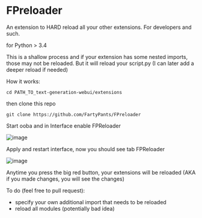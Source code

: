 # FPreloader

An extension to HARD reload all your other extensions. For developers and such.

for Python > 3.4

This is a shallow process and if your extension has some nested imports, those may not be reloaded. But it will reload your script.py
(I can later add a deeper reload if needed)

How it works:
```
cd PATH_TO_text-generation-webui/extensions
```
then clone this repo
```
git clone https://github.com/FartyPants/FPreloader
```

Start ooba and in Interface enable FPReloader

![image](https://github.com/FartyPants/FPreloader/assets/23346289/2389911c-15e2-475f-89e5-3f36f7008610)

Apply and restart interface, now you should see tab FPReloader

![image](https://github.com/FartyPants/FPreloader/assets/23346289/133c7b9c-203d-4448-a542-7fa11408de4b)

Anytime you press the big red button, your extensions will be reloaded (AKA if you made changes, you will see the changes)

To do (feel free to pull request):
- specify your own additional import that needs to be reloaded
- reload all modules (potentially bad idea)

